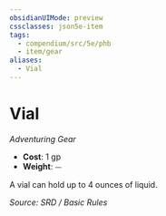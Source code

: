 ```yaml
---
obsidianUIMode: preview
cssclasses: json5e-item
tags:
  - compendium/src/5e/phb
  - item/gear
aliases:
  - Vial
---
```

# Vial
*Adventuring Gear*  

- **Cost**: 1 gp
- **Weight**: ⏤

A vial can hold up to 4 ounces of liquid.

*Source: SRD / Basic Rules*